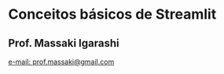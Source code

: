 # Conceitos básicos de Streamlit
## Prof. Massaki Igarashi
<a href="mailto:prof.massaki@gmail.com">e-mail: prof.massaki@gmail.com</a>
